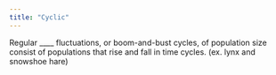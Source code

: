 ```yaml
---
title: "Cyclic"
---
```

Regular ____ fluctuations, or boom-and-bust cycles, of population size consist of populations that rise and fall in time cycles. (ex. lynx and snowshoe hare)

